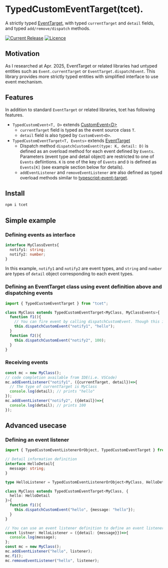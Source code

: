 # TypedCustomEventTarget(tcet).

A strictly typed [EventTarget](https://developer.mozilla.org/en-US/docs/Web/API/EventTarget), with typed `currentTarget` and `detail` fields, and typed `add/remove/dispatch` methods.

[![Current Release](https://img.shields.io/npm/v/tcet.svg)](https://www.npmjs.com/package/tcet)
[![Licence](https://img.shields.io/github/license/takawitter/tcet.svg)](https://github.com/takawitter/tcet/blob/master/LICENSE)


## Motivation

As I researched at Apr. 2025, EventTarget or related libraries had
 untyped entities such as `Event.currentTarget` or `EventTarget.dispatchEvent`.
This library provides more strictly typed entities with simplified interface
to use event mechanism.

## Features

In addition to standard `EventTarget` or related libraries, tcet has following features.

* `TypedCustomEvent<T, D>` extends [CustomEvent&lt;D&gt;](https://github.com/microsoft/TypeScript-DOM-lib-generator/blob/main/baselines/dom.generated.d.ts#L8830)
  * `currentTarget` field is typed as the event source class `T`.
  * `detail` field is also typed by `CustomEvent<D>`.
* `TypedCustomEventTarget<T, Events>` extends [EventTarget](https://github.com/microsoft/TypeScript-DOM-lib-generator/blob/main/baselines/dom.generated.d.ts#L11854)
  * Dispatch method `dispatchCustomEvent(type: K, detail: D)` is defined as an overload method for each event defined by `Events`. Parameters (event type and detail object) are restricted to one of `Events` defiintions. `K` is one of the key of `Events` and `D` is defined as `Events[K]` (see example section below for details).
  * `addEventListener` and `removeEventListener` are also defined as typed overload methods similar to [typescript-event-target](https://www.npmjs.com/package/typescript-event-target).

## Install

```bash
npm i tcet
```

## Simple example

### Defining events as interface

```ts
interface MyClassEvents{
  notify1: string;
  notify2: number;
}
```

In this example, `notify1` and `notify2` are event types, and `string` and `number` are types of `detail` object corresponding to each event types.


### Defining an EventTarget class using event definition above and dispatching events
```ts
import { TypedCustomEventTarget } from "tcet";

class MyClass extends TypedCustomEventTarget<MyClass, MyClassEvents>{
  function f1(){
    // You can fire event by calling dispatchCustomEvent. Though this is effectively same as dispatchEvent(new CustomEvent("notify1", "hello")), code completion available from IDE(i.e. VSCode).
    this.dispatchCustomEvent("notify1", "hello");
  }
  function f2(){
    this.dispatchCustomEvent("notify2", 100);
  }
}
```

### Receiving events
```ts
const mc = new MyClass();
// code completion available from IDE(i.e. VSCode)
mc.addEventListener("notify1", ({currentTarget, detail})=>{
  // The type of currentTarget is MyClass
  console.log(detail); // prints "hello"
});
mc.addEventListener("notify2", ({detail})=>{
  console.log(detail); // prints 100
});
```


## Advanced usecase

### Defining an event listener

```ts
import { TypedCustomEventListenerOrObject, TypedCustomEventTarget } from "tcet";

// Detail information definition
interface HelloDetail{
  message: string;
}

type HelloListener = TypedCustomEventListenerOrObject<MyClass, HelloDetail>;

class MyClass extends TypedCustomEventTarget<MyClass, {
  hello: HelloDetail
}>{
  function f1(){
    this.dispatchCustomEvent("hello", {message: "hello"});
  }
}

// You can use an event listener definition to define an event listener variable so that you can remove it from event target.
const listner: HelloListener = ({detail: {message}})=>{
  console.log(message);
};
const mc = new MyClass();
mc.addEventListener("hello", listener);
mc.f1();
mc.removeEventListener("hello", listener);
```
